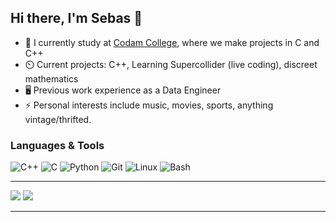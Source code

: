 ## Hi there, I'm Sebas 👋


- 🏫 I currently study at [Codam College](https://www.codam.nl/en/), where we make projects in C and C++
- ⏲️ Current projects: C++, Learning Supercollider (live coding), discreet mathematics
- 🖥️ Previous work experience as a Data Engineer
- ⚡ Personal interests include music, movies, sports, anything vintage/thrifted.


### Languages & Tools

![C++](https://img.shields.io/badge/c++-%2300599C.svg?style=for-the-badge&logo=c%2B%2B&logoColor=white)
![C](https://img.shields.io/badge/c-%2300599C.svg?style=for-the-badge&logo=c&logoColor=white)
![Python](https://img.shields.io/badge/python-3670A0?style=for-the-badge&logo=python&logoColor=ffdd54)
![Git](https://img.shields.io/badge/git-%23F05033.svg?style=for-the-badge&logo=git&logoColor=white)
![Linux](https://img.shields.io/badge/Linux-FCC624?style=for-the-badge&logo=linux&logoColor=black)
![Bash](https://img.shields.io/badge/Bash-4EAA25?style=for-the-badge&logo=gnubash&logoColor=white)

---

<p>
<img  src = "https://github-readme-stats.vercel.app/api?username=sairutra&theme=tokyonight">
<img  src="https://github-readme-streak-stats.herokuapp.com/?user=sairutra&theme=tokyonight" />
</p>

---
